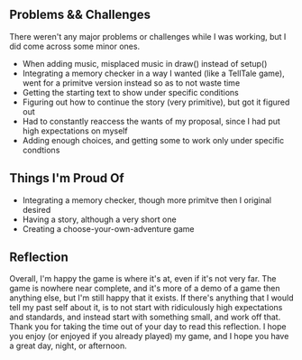 ## Problems && Challenges
There weren't any major problems or challenges while I was working, but I did come across some minor ones.

  - When adding music, misplaced music in draw() instead of setup()
  - Integrating a memory checker in a way I wanted (like a TellTale game), went for a primitve version instead so as to not waste time
  - Getting the starting text to show under specific conditions
  - Figuring out how to continue the story (very primitive), but got it figured out
  - Had to constantly reaccess the wants of my proposal, since I had put high expectations on myself
  - Adding enough choices, and getting some to work only under specific condtions

## Things I'm Proud Of
 - Integrating a memory checker, though more primitve then I original desired
 - Having a story, although a very short one
 - Creating a choose-your-own-adventure game

## Reflection
Overall, I'm happy the game is where it's at, even if it's not very far. 
The game is nowhere near complete, and it's more of a demo of a game then anything else, but I'm still happy that it exists.
If there's anything that I would tell my past self about it, is to not start with ridiculously high expectations and standards, and instead start with something small, and work off that.
Thank you for taking the time out of your day to read this reflection. I hope you enjoy (or enjoyed if you already played) my game, and I hope you have a great day, night, or afternoon.
